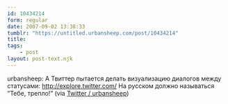 ```yaml
---
id: 10434214
form: regular
date: 2007-09-02 13:38:33
tumblr: "https://untitled.urbansheep.com/post/10434214"
title:
tags:
    - post
layout: post-text.njk
---
```


<p>urbansheep: А Твиттер пытается делать визуализацию диалогов между статусами: <a href="http://explore.twitter.com/">http://explore.twitter.com/</a> На русском должно называться &ldquo;Тебе, трепло!&rdquo; (via <a href="http://twitter.com/urbansheep/statuses/242287722">Twitter / urbansheep</a>)</p>


